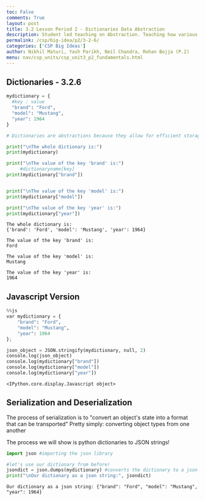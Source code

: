 ```yaml
---
toc: False
comments: True
layout: post
title: 3.2 Lesson Period 2 - Dictionaries Data Abstraction
description: Student led teaching on Abstraction. Teaching how various data types can use abstraction for copmutational efficiency.
permalink: /csp/big-idea/p2/3-2-6/
categories: ['CSP Big Ideas']
author: Nikhil Maturi, Yash Parikh, Neil Chandra, Rohan Bojja (P.2)
menu: nav/csp_units/csp_unit3_p2_fundamentals.html
---
```


## Dictionaries - 3.2.6


```python
mydictionary = {
  #key : value
  "brand": "Ford",
  "model": "Mustang",
  "year": 1964
}

# Dictionaries are abstractions because they allow for efficient storage and retrieval of key-value pairs without exposing the underlying workings

print("\nThe whole dictionary is:")
print(mydictionary)

print("\nThe value of the key 'brand' is:")
     #dictionaryname[key]
print(mydictionary["brand"])


print("\nThe value of the key 'model' is:")
print(mydictionary["model"])

print("\nThe value of the key 'year' is:")
print(mydictionary["year"])
```

    
    The whole dictionary is:
    {'brand': 'Ford', 'model': 'Mustang', 'year': 1964}
    
    The value of the key 'brand' is:
    Ford
    
    The value of the key 'model' is:
    Mustang
    
    The value of the key 'year' is:
    1964


## Javascript Version


```python
%%js
var mydictionary = {
    "brand": "Ford",
    "model": "Mustang",
    "year": 1964
};

json_object = JSON.stringify(mydictionary, null, 2)
console.log(json_object)
console.log(mydictionary["brand"])
console.log(mydictionary["model"])
console.log(mydictionary["year"])

```


    <IPython.core.display.Javascript object>


<div id="output"></div>

<script>
// JavaScript object
var mydictionary = {
    "brand": "Ford",
    "model": "Mustang",
    "year": 1964
};

// Creating HTML output with JavaScript
var output = `
  <p>The whole dictionary is: <pre>${JSON.stringify(mydictionary, null, 2)}</pre></p>
  <p>The value of the key 'brand' is: ${mydictionary["brand"]}</p>
  <p>The value of the key 'model' is: ${mydictionary["model"]}</p>
  <p>The value of the key 'year' is: ${mydictionary["year"]}</p>
`;

// Display the output in the HTML body
document.getElementById("output").innerHTML = output;
</script>


## Serialization and Deserialization

The process of serialization is to "convert an object's state into a format that can be transported"
Pretty simply: converting object types from one another

The process we will show is python dictionaries to JSON strings!


```python
import json #importing the json library

#let's use our dictionary from before!
jsondict = json.dumps(mydictionary) #converts the dictionary to a json string
print("\nOur dictionary as a json string:", jsondict)
```

    
    Our dictionary as a json string: {"brand": "Ford", "model": "Mustang", "year": 1964}

